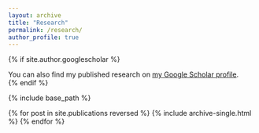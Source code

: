 ```yaml
---
layout: archive
title: "Research"
permalink: /research/
author_profile: true
---
```


{% if site.author.googlescholar %}
  <div class="wordwrap">
    You can also find my published research on 
    <a href="https://scholar.google.com/citations?user=xM5Rc-EAAAAJ&hl=en">my Google Scholar profile</a>.
  </div>
{% endif %}


{% include base_path %}

{% for post in site.publications reversed %}
  {% include archive-single.html %}
{% endfor %}
